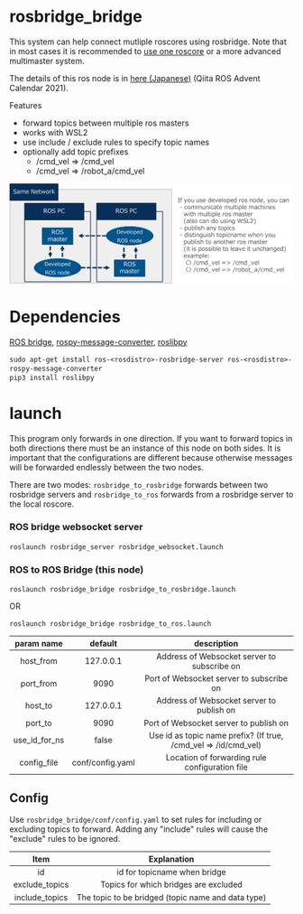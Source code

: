 # rosbridge_bridge
This system can help connect mutliple roscores using rosbridge. Note that in most cases it is recommended to [use one roscore](http://wiki.ros.org/ROS/Tutorials/MultipleMachines) or a more advanced 
multimaster system.

The details of this ros node is in [here (Japanese)](https://qiita.com/koichi_baseball/private/8d15a06d296c09908f5f) (Qiita ROS Advent Calendar 2021).  

Features
 - forward topics between multiple ros masters
 - works with WSL2
 - use include / exclude rules to specify topic names
 - optionally add topic prefixes
    * /cmd_vel => /cmd_vel
    * /cmd_vel => /robot_a/cmd_vel

![diagram.png](assets/diagram.png)

# Dependencies
[ROS bridge](http://wiki.ros.org/rosbridge_suite), [rospy-message-converter](http://wiki.ros.org/rospy_message_converter), [roslibpy](https://roslibpy.readthedocs.io/en/latest/)

```shell
sudo apt-get install ros-<rosdistro>-rosbridge-server ros-<rosdistro>-rospy-message-converter
pip3 install roslibpy
```

# launch
This program only forwards in one direction. If you want to forward topics in both directions there must be an instance of this node on both sides. 
It is important that the configurations are different because otherwise messages will be forwarded endlessly between the two nodes.


There are two modes: `rosbridge_to_rosbridge` forwards between two rosbridge servers and `rosbridge_to_ros` forwards from a rosbridge server to the local roscore.

### ROS bridge websocket server
```shell
roslaunch rosbridge_server rosbridge_websocket.launch
```

### ROS to ROS Bridge (this node)
```shell
roslaunch rosbridge_bridge rosbridge_to_rosbridge.launch
```

OR

```shell
roslaunch rosbridge_bridge rosbridge_to_ros.launch
```


| param name    | default          | description                                                     |
| :-:           | :-:              | :-:                                                             |
| host_from     | 127.0.0.1        | Address of Websocket server to subscribe on                     |
| port_from     | 9090             | Port of Websocket server to subscribe on                        |
| host_to       | 127.0.0.1        | Address of Websocket server to publish on                       |
| port_to       | 9090             | Port of Websocket server to publish on                          |
| use_id_for_ns | false            | Use id as topic name prefix? (If true, /cmd_vel => /id/cmd_vel) |
| config_file   | conf/config.yaml | Location of forwarding rule configuration file                  |

## Config
Use `rosbridge_bridge/conf/config.yaml` to set rules for including or excluding topics to forward. Adding any "include" rules will cause the "exclude" rules to be ignored.

| Item           | Explanation                                        |
| :-:            | :-:                                                |
| id             | id for topicname when bridge                       |
| exclude_topics | Topics for which bridges are excluded              |
| include_topics | The topic to be bridged (topic name and data type) |

